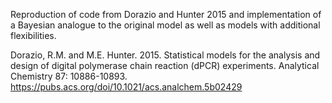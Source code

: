Reproduction of code from Dorazio and Hunter 2015 and implementation of a Bayesian analogue to the original model as well as models with additional flexibilities.

Dorazio, R.M. and M.E. Hunter. 2015. Statistical models for the analysis and design of digital polymerase chain reaction (dPCR) experiments. Analytical Chemistry 87: 10886-10893. https://pubs.acs.org/doi/10.1021/acs.analchem.5b02429
